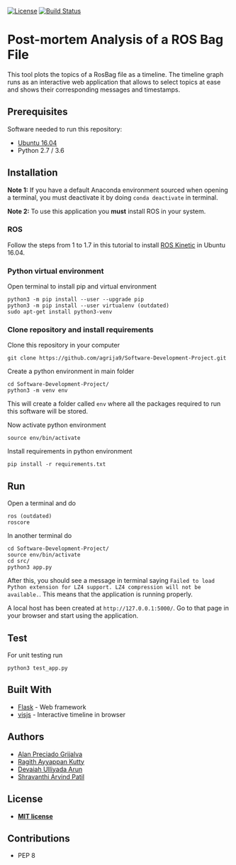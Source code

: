 [![License](http://img.shields.io/:license-mit-blue.svg?style=flat-square)](http://badges.mit-license.org)
[![Build Status](https://travis-ci.org/agrija9/Software-Development-Project.svg?branch=master)](https://travis-ci.org/agrija9/Software-Development-Project)

# Post-mortem Analysis of a ROS Bag File

This tool plots the topics of a RosBag file as a timeline. The timeline graph runs as an interactive web application that allows to select topics at ease and shows their corresponding messages and timestamps.

## Prerequisites

Software needed to run this repository:

- [Ubuntu 16.04](https://ubuntu.com/download/desktop)
- Python 2.7 / 3.6

## Installation

**Note 1:** If you have a default Anaconda environment sourced when opening a terminal, you must deactivate it by doing ```conda deactivate``` in terminal. 

**Note 2:** To use this application you **must** install ROS in your system. 

### ROS

Follow the steps from 1 to 1.7 in this tutorial to install [ROS Kinetic](http://wiki.ros.org/kinetic/Installation/Ubuntu) in Ubuntu 16.04.

### Python virtual environment

Open terminal to install pip and virtual environment

```
python3 -m pip install --user --upgrade pip
python3 -m pip install --user virtualenv (outdated)
sudo apt-get install python3-venv
```

### Clone repository and install requirements

Clone this repository in your computer

```
git clone https://github.com/agrija9/Software-Development-Project.git
```

Create a python environment in main folder

```
cd Software-Development-Project/
python3 -m venv env
```

This will create a folder called ```env``` where all the packages required to run this software will be stored.

Now activate python environment 

```
source env/bin/activate
```

Install requirements in python environment

```
pip install -r requirements.txt
```

## Run

Open a terminal and do

```
ros (outdated)
roscore
```

In another terminal do

```
cd Software-Development-Project/
source env/bin/activate
cd src/
python3 app.py
```

After this, you should see a message in terminal saying ```Failed to load Python extension for LZ4 support. LZ4 compression will not be available.```. This means that the application is running properly. 

A local host has been created at ```http://127.0.0.1:5000/```. Go to that page in your browser and start using the application.


## Test

For unit testing run

```
python3 test_app.py
```

## Built With

* [Flask](https://www.palletsprojects.com/p/flask/) - Web framework
* [visjs](https://visjs.org/) - Interactive timeline in browser

##  Authors 

- [Alan Preciado Grijalva](https://github.com/agrija9)
- [Ragith Ayyappan Kutty](https://github.com/rkutty1)
- [Devaiah Ulliyada Arun](https://github.com/divindevaiah)
- [Shravanthi Arvind Patil](https://github.com/ShravanthiPatil)

## License

- **[MIT license](http://opensource.org/licenses/mit-license.php)**

## Contributions

- PEP 8
